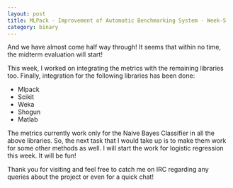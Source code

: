 ```yaml
---
layout: post
title: MLPack - Improvement of Automatic Benchmarking System - Week-5
category: binary
---
```


And we have almost come half way through! It seems that within no time, the midterm evaluation will start! 

This week, I worked on integrating the metrics with the remaining libraries too. Finally, integration for the following libraries has been done:

* Mlpack
* Scikit
* Weka
* Shogun
* Matlab

The metrics currently work only for the Naive Bayes Classifier in all the above libraries. So, the next task that I would take up is to make them work for some other methods as well. I will start the work for logistic regression this week. It will be fun!

Thank you for visiting and feel free to catch me on IRC regarding any queries about the project or even for a quick chat!
